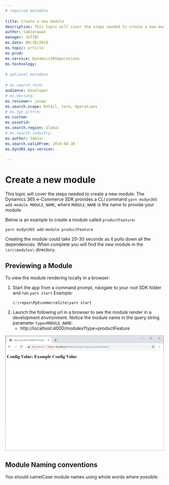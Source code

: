 ```yaml
---
# required metadata

title: Create a new module
description: This topic will cover the steps needed to create a new module.  The Dynamics 365 e-Commerce SDK provides a CLI command `yarn msdyn365 add-module MODULE_NAME`, where `MODULE_NAME` is the name to provide your module.
author: SamJarawan
manager: JeffBl
ms.date: 08/30/2019
ms.topic: article
ms.prod: 
ms.service: Dynamics365Operations
ms.technology: 

# optional metadata

# ms.search.form: 
audience: Developer
# ms.devlang: 
ms.reviewer: josaw
ms.search.scope: Retail, Core, Operations
# ms.tgt_pltfrm: 
ms.custom: 
ms.assetid: 
ms.search.region: Global
# ms.search.industry: 
ms.author: SamJar
ms.search.validFrom: 2019-08-30
ms.dyn365.ops.version: 

---
```

# Create a new module

This topic will cover the steps needed to create a new module.  The Dynamics 365 e-Commerce SDK provides a CLI command `yarn msdyn365 add-module MODULE_NAME`, where `MODULE_NAME` is the name to provide your module.

Below is an example to create a module called `productFeature`:
```
yarn msdyn365 add-module productFeature
```

Creating the module could take 20-30 seconds as it pulls down all the dependencies.  When complete you will find the new module in the `\src\modules\` directory.

## Previewing a Module
To view the module rendering locally in a browser:
1. Start the app from a command prompt, navigate to your root SDK folder and run `yarn start`
    Example:
    ```
    c:\repos\MyEcommerceSite\yarn start
    ```
1. Launch the following url in a browser to see the module render in a development environment.  Notice the module name in the query string parameter `type=MODULE_NAME`:
    * http://localhost:4000/modules?type=productFeature

![Module Preview](media/create-new-module.png)

## Module Naming conventions
You should camelCase module names using whole words where possible.
